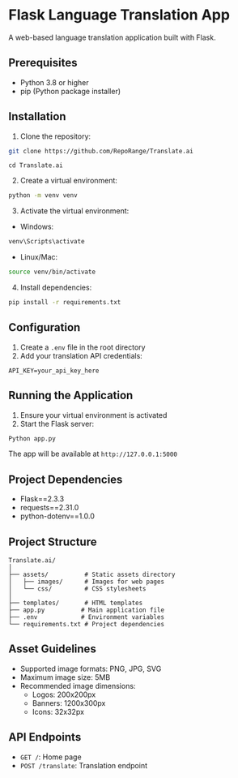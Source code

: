 # Flask Language Translation App

A web-based language translation application built with Flask.

## Prerequisites

- Python 3.8 or higher
- pip (Python package installer)

## Installation

1. Clone the repository:

```bash
git clone https://github.com/RepoRange/Translate.ai

```

```
cd Translate.ai

```

2. Create a virtual environment:

```bash
python -m venv venv
```

3. Activate the virtual environment:

- Windows:

```bash
venv\Scripts\activate
```

- Linux/Mac:

```bash
source venv/bin/activate
```

4. Install dependencies:

```bash
pip install -r requirements.txt
```

## Configuration

1. Create a `.env` file in the root directory
2. Add your translation API credentials:

```
API_KEY=your_api_key_here
```

## Running the Application

1. Ensure your virtual environment is activated
2. Start the Flask server:

```bash
Python app.py

```

The app will be available at `http://127.0.0.1:5000`

## Project Dependencies

- Flask==2.3.3
- requests==2.31.0
- python-dotenv==1.0.0

## Project Structure

```
Translate.ai/
│
├── assets/          # Static assets directory
│   ├── images/      # Images for web pages
│   └── css/         # CSS stylesheets
│
├── templates/       # HTML templates
├── app.py          # Main application file
├── .env            # Environment variables
└── requirements.txt # Project dependencies
```

## Asset Guidelines

- Supported image formats: PNG, JPG, SVG
- Maximum image size: 5MB
- Recommended image dimensions:
  - Logos: 200x200px
  - Banners: 1200x300px
  - Icons: 32x32px

## API Endpoints

- `GET /`: Home page
- `POST /translate`: Translation endpoint

